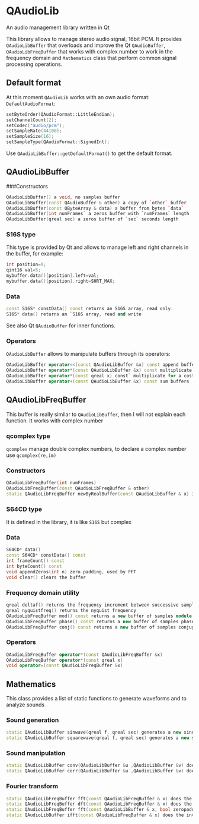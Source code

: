 # QAudioLib
An audio management library written in Qt

This library allows to manage stereo audio signal, 16bit PCM. It provides `QAudioLibBuffer` that overloads and improve the Qt `QAudioBuffer`, `QAudioLibFreqBuffer` that works with complex number to work in the frequency domain and `Mathematics` class that perform common signal processing operations.

## Default format
At this moment `QAudioLib` works with an own audio format: `DefaultAudioFormat`:
```C++
setByteOrder(QAudioFormat::LittleEndian);
setChannelCount(2);
setCodec("audio/pcm");
setSampleRate(44100);
setSampleSize(16);
setSampleType(QAudioFormat::SignedInt);
```
Use `QAudioLibBuffer::getDefaultFormat()` to get the default
format.

## QAudioLibBuffer
###Constructors
```C++
QAudioLibBuffer() a void, no samples buffer
QAudioLibBuffer(const QAudioBuffer & other) a copy of `other` buffer
QAudioLibBuffer(const QByteArray & data) a buffer from bytes `data`
QAudioLibBuffer(int numFrames` a zeros buffer with `numFrames` length
QAudioLibBuffer(qreal sec) a zeros buffer of `sec` seconds length
```

### S16S type
This type is provided by Qt and allows to manage left and right channels in the buffer, for example:
```C++
int position=0;
qint16 val=5;
mybuffer.data()[position].left=val;
mybuffer.data()[position].right=SHRT_MAX;
```
### Data
```C++
const S16S* constData() const returns an S16S array, read only.
S16S* data() returns an `S16S array, read and write
```
See also Qt `QAudioBuffer` for inner functions.

### Operators
`QAudioLibBuffer` allows to manipulate buffers through its operators:
```C++
QAudioLibBuffer operator<<(const QAudioLibBuffer &x) const append buffers
QAudioLibBuffer operator*(const QAudioLibBuffer &x) const multiplicate buffers
QAudioLibBuffer operator*(const qreal x) const` multiplicate for a costant
QAudioLibBuffer operator+(const QAudioLibBuffer &x) const sum buffers
```

## QAudioLibFreqBuffer
This buffer is really similar to `QAudioLibBuffer`, then I will not explain each function. It works with complex number
### qcomplex type
`qcomplex` manage double complex numbers, to declare a complex number use `qcomplex(re,im)`

### Constructors
```C++
QAudioLibFreqBuffer(int numFrames)
QAudioLibFreqBuffer(const QAudioLibFreqBuffer & other)
static QAudioLibFreqBuffer newByRealBuffer(const QAudioLibBuffer & x) it is not a constructor but create a complex buffer from a real buffer
```
### S64CD type
It is defined in the library, it is like `S16S` but complex

### Data
```C++
S64CD* data()
const S64CD* constData() const
int frameCount() const
int byteCount() const
void appendZeros(int n) zero padding, used by FFT
void clear() clears the buffer
```

### Frequency domain utility
```C++
qreal deltaf() returns the frequency increment between successive samples
qreal nyquistfreq() returns the nyquist frequency
QAudioLibFreqBuffer mod() const returns a new buffer of samples module
QAudioLibFreqBuffer phase() const returns a new buffer of samples phase
QAudioLibFreqBuffer conj() const returns a new buffer of samples conjugate
```

### Operators
```C++
QAudioLibFreqBuffer operator*(const QAudioLibFreqBuffer &x)
QAudioLibFreqBuffer operator*(const qreal x)
void operator=(const QAudioLibFreqBuffer &x)
```

## Mathematics
This class provides a list of static functions to generate waveforms and to analyze sounds

### Sound generation
```C++
static QAudioLibBuffer sinwave(qreal f, qreal sec) generates a new sinusoidal waveform of frequency `f` and duration `sec`
static QAudioLibBuffer squarewave(qreal f, qreal sec) generates a new sqaure waveform of frequency `f` and duration `sec`
```

### Sound manipulation
```C++
static QAudioLibBuffer conv(QAudioLibBuffer &u ,QAudioLibBuffer &v) does the convolution of two signals
static QAudioLibBuffer corr(QAudioLibBuffer &u ,QAudioLibBuffer &v) does the cross correlation of two signals
```

### Fourier transform
```C++
static QAudioLibFreqBuffer fft(const QAudioLibFreqBuffer & x) does the fft of a complex signal, woks only if the length is a power of 2
static QAudioLibFreqBuffer dft(const QAudioLibFreqBuffer & x) does the dft, it is very slow (uses at your own risk)
static QAudioLibFreqBuffer fft(const QAudioLibBuffer & x, bool zeropadding=true) does the dft of a real signal, if signal is a power of 2 or if `zeropadding` is `true` uses the fft alghoritm othermise uses the slow dft. If `zeropadding` is true the signal lenght will change to become a power of 2.
static QAudioLibBuffer ifft(const QAudioLibFreqBuffer & x) does the inverse dft, uses fft alghorithm only if the input singal is a power of 2 length.
```



